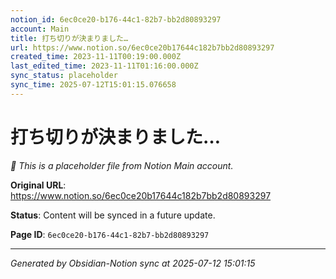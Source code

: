 ```yaml
---
notion_id: 6ec0ce20-b176-44c1-82b7-bb2d80893297
account: Main
title: 打ち切りが決まりました…
url: https://www.notion.so/6ec0ce20b17644c182b7bb2d80893297
created_time: 2023-11-11T00:19:00.000Z
last_edited_time: 2023-11-11T01:16:00.000Z
sync_status: placeholder
sync_time: 2025-07-12T15:01:15.076658
---
```


# 打ち切りが決まりました…

*🔄 This is a placeholder file from Notion Main account.*

**Original URL**: https://www.notion.so/6ec0ce20b17644c182b7bb2d80893297

**Status**: Content will be synced in a future update.

**Page ID**: `6ec0ce20-b176-44c1-82b7-bb2d80893297`

---

*Generated by Obsidian-Notion sync at 2025-07-12 15:01:15*
